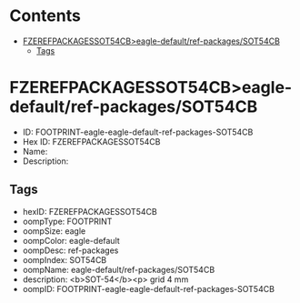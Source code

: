



Contents
========

* [FZEREFPACKAGESSOT54CB>eagle-default/ref-packages/SOT54CB](#fzerefpackagessot54cbeagle-defaultref-packagessot54cb)
	* [Tags](#tags)

# FZEREFPACKAGESSOT54CB>eagle-default/ref-packages/SOT54CB

- ID: FOOTPRINT-eagle-eagle-default-ref-packages-SOT54CB
- Hex ID: FZEREFPACKAGESSOT54CB
- Name: 
- Description: 

## Tags

- hexID: FZEREFPACKAGESSOT54CB
- oompType: FOOTPRINT
- oompSize: eagle
- oompColor: eagle-default
- oompDesc: ref-packages
- oompIndex: SOT54CB
- oompName: eagle-default/ref-packages/SOT54CB
- description: &lt;b&gt;SOT-54&lt;/b&gt;&lt;p&gt;&#xD;
grid 4 mm
- oompID: FOOTPRINT-eagle-eagle-default-ref-packages-SOT54CB
